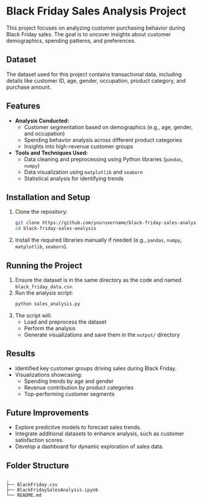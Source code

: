 # Black Friday Sales Analysis Project

This project focuses on analyzing customer purchasing behavior during Black Friday sales. The goal is to uncover insights about customer demographics, spending patterns, and preferences.

## Dataset
The dataset used for this project contains transactional data, including details like customer ID, age, gender, occupation, product category, and purchase amount.

## Features
- **Analysis Conducted:**
  - Customer segmentation based on demographics (e.g., age, gender, and occupation)
  - Spending behavior analysis across different product categories
  - Insights into high-revenue customer groups
- **Tools and Techniques Used:**
  - Data cleaning and preprocessing using Python libraries (`pandas`, `numpy`)
  - Data visualization using `matplotlib` and `seaborn`
  - Statistical analysis for identifying trends

## Installation and Setup

1. Clone the repository:
   ```bash
   git clone https://github.com/yourusername/black-friday-sales-analysis.git
   cd black-friday-sales-analysis
   ```
2. Install the required libraries manually if needed (e.g., `pandas`, `numpy`, `matplotlib`, `seaborn`).

## Running the Project

1. Ensure the dataset is in the same directory as the code and named `black_friday_data.csv`.
2. Run the analysis script:
   ```bash
   python sales_analysis.py
   ```
3. The script will:
   - Load and preprocess the dataset
   - Perform the analysis
   - Generate visualizations and save them in the `output/` directory

## Results
- Identified key customer groups driving sales during Black Friday.
- Visualizations showcasing:
  - Spending trends by age and gender
  - Revenue contribution by product categories
  - Top-performing customer segments

## Future Improvements
- Explore predictive models to forecast sales trends.
- Integrate additional datasets to enhance analysis, such as customer satisfaction scores.
- Develop a dashboard for dynamic exploration of sales data.

## Folder Structure
```
.
├── BlackFriday.csv
├── BlackFridaySalesAnalysis.ipynb
└── README.md
